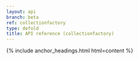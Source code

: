 ```yaml
---
layout: api
branch: beta
ref: collectionfactory
type: defold
title: API reference (collectionfactory)
---
```

{% include anchor_headings.html html=content %}